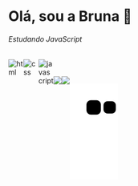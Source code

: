 # Olá, sou a Bruna 👋


###### Estudando JavaScript

<!-- <img src="https://github-readme-stats.vercel.app/api?username=BrunaDamazia&theme=github_dark&show_icons=true)">
 <img src="https://github-readme-stats.vercel.app/api/top-langs/?username=BrunaDamazia&theme=github_dark&show_icons=true)"> -->

  <img heigh="30" width="30" alt="html" align="left" src="https://cdn.jsdelivr.net/gh/devicons/devicon/icons/html5/html5-original.svg">
  <img heigh="30" width="30" alt="css" align="left" src="https://cdn.jsdelivr.net/gh/devicons/devicon/icons/css3/css3-original.svg">
  <img heigh="30" width="30" alt="javascript" align="left" src="https://cdn.jsdelivr.net/gh/devicons/devicon/icons/javascript/javascript-original.svg">
<br>
<br>
<a href="https://www.linkedin.com/in/bruna-damazia" target="_blank"><img align="left" src="https://img.shields.io/badge/LinkedIn-0077B5?style=for-the-badge&logo=linkedin&logoColor=white"></a><a href="mailto:brunadamazia.dev@gmail.com"><img align="left" src="https://img.shields.io/badge/-Gmail-%23333?style=for-the-badge&logo=gmail&logoColor=white" target="_blank"></a>

![Snake animation](https://github.com/BrunaDamazia/BrunaDamazia/blob/output/github-contribution-grid-snake.svg)
